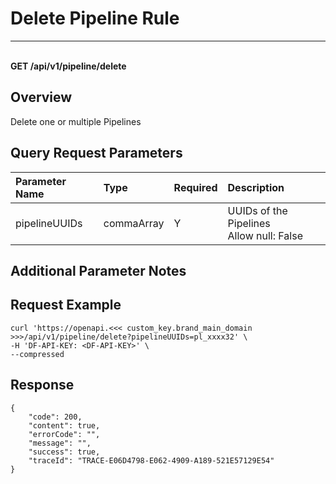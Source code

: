# Delete Pipeline Rule

---

<br />**GET /api/v1/pipeline/delete**

## Overview
Delete one or multiple Pipelines


## Query Request Parameters

| Parameter Name        | Type     | Required   | Description              |
|:-------------------|:-------|:-----|:----------------|
| pipelineUUIDs | commaArray | Y | UUIDs of the Pipelines<br>Allow null: False <br> |

## Additional Parameter Notes



## Request Example
```shell
curl 'https://openapi.<<< custom_key.brand_main_domain >>>/api/v1/pipeline/delete?pipelineUUIDs=pl_xxxx32' \
-H 'DF-API-KEY: <DF-API-KEY>' \
--compressed
```


## Response
```shell
{
    "code": 200,
    "content": true,
    "errorCode": "",
    "message": "",
    "success": true,
    "traceId": "TRACE-E06D4798-E062-4909-A189-521E57129E54"
} 
```